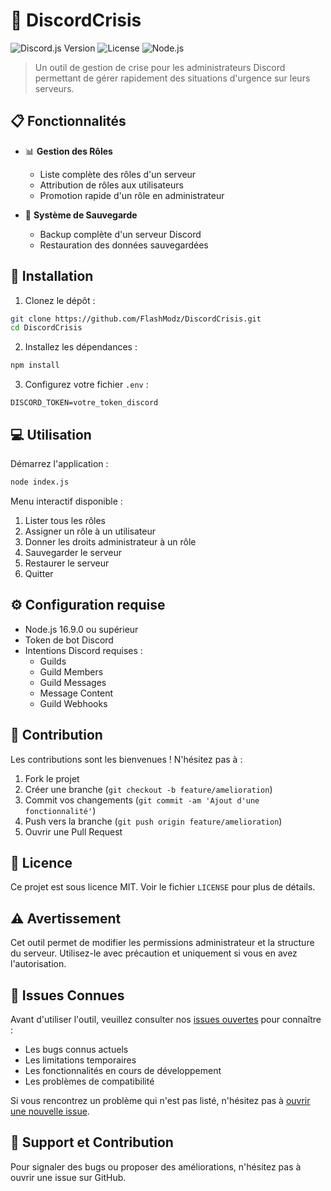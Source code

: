 # 🚨 DiscordCrisis

![Discord.js Version](https://img.shields.io/badge/discord.js-v14-blue.svg)
![License](https://img.shields.io/badge/license-MIT-green.svg)
![Node.js](https://img.shields.io/badge/node-%3E%3D16.9.0-brightgreen.svg)

> Un outil de gestion de crise pour les administrateurs Discord permettant de gérer rapidement des situations d'urgence sur leurs serveurs.

## 📋 Fonctionnalités

- 📊 **Gestion des Rôles**
  - Liste complète des rôles d'un serveur
  - Attribution de rôles aux utilisateurs
  - Promotion rapide d'un rôle en administrateur

- 💾 **Système de Sauvegarde**
  - Backup complète d'un serveur Discord
  - Restauration des données sauvegardées

## 🚀 Installation

1. Clonez le dépôt :
```bash
git clone https://github.com/FlashModz/DiscordCrisis.git
cd DiscordCrisis
```

2. Installez les dépendances :
```bash
npm install
```

3. Configurez votre fichier `.env` :
```env
DISCORD_TOKEN=votre_token_discord
```

## 💻 Utilisation

Démarrez l'application :
```bash
node index.js
```

Menu interactif disponible :
1. Lister tous les rôles
2. Assigner un rôle à un utilisateur
3. Donner les droits administrateur à un rôle
4. Sauvegarder le serveur
5. Restaurer le serveur
6. Quitter

## ⚙️ Configuration requise

- Node.js 16.9.0 ou supérieur
- Token de bot Discord
- Intentions Discord requises :
  - Guilds
  - Guild Members
  - Guild Messages
  - Message Content
  - Guild Webhooks

## 🤝 Contribution

Les contributions sont les bienvenues ! N'hésitez pas à :
1. Fork le projet
2. Créer une branche (`git checkout -b feature/amelioration`)
3. Commit vos changements (`git commit -am 'Ajout d'une fonctionnalité'`)
4. Push vers la branche (`git push origin feature/amelioration`)
5. Ouvrir une Pull Request

## 📝 Licence

Ce projet est sous licence MIT. Voir le fichier `LICENSE` pour plus de détails.

## ⚠️ Avertissement

Cet outil permet de modifier les permissions administrateur et la structure du serveur. Utilisez-le avec précaution et uniquement si vous en avez l'autorisation.

## 🐛 Issues Connues

Avant d'utiliser l'outil, veuillez consulter nos [issues ouvertes](https://github.com/FlashModz/DiscordCrisis/issues) pour connaître :
- Les bugs connus actuels
- Les limitations temporaires
- Les fonctionnalités en cours de développement
- Les problèmes de compatibilité

Si vous rencontrez un problème qui n'est pas listé, n'hésitez pas à [ouvrir une nouvelle issue](https://github.com/FlashModz/DiscordCrisis/issues/new).

## 🤝 Support et Contribution

Pour signaler des bugs ou proposer des améliorations, n'hésitez pas à ouvrir une issue sur GitHub.